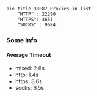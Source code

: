 
```mermaid
pie title 33087 Proxies in list
    "HTTP" : 22290
    "HTTPS": 4653
    "SOCKS" : 9684
```

### Some Info
#### Average Timeout

- mixed: 2.8s
- http: 1.4s
- https: 8.6s
- socks: 6.5s